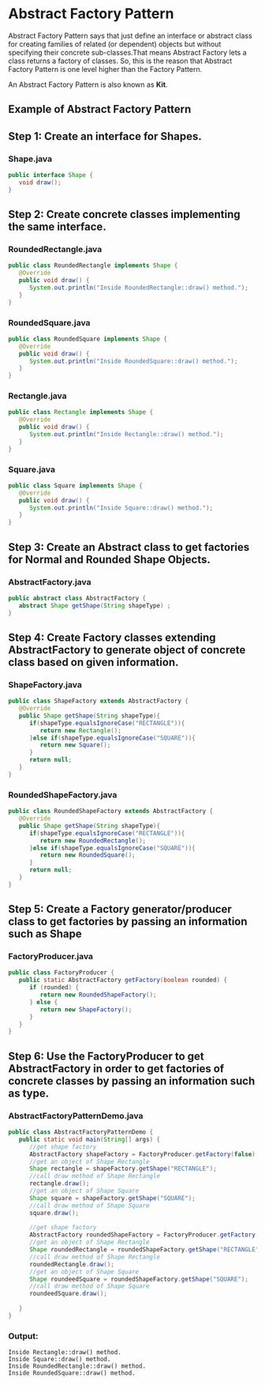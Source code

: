 # Abstract Factory Pattern
Abstract Factory Pattern says that just define an interface or abstract class for creating families of related (or dependent) objects but without specifying their concrete sub-classes.That means Abstract Factory lets a class returns a factory of classes. So, this is the reason that Abstract Factory Pattern is one level higher than the Factory Pattern.

An Abstract Factory Pattern is also known as **Kit**.

## Example of Abstract Factory Pattern

## Step 1: Create an interface for Shapes.

### Shape.java

```java
public interface Shape {
   void draw();
}
```


## Step 2: Create concrete classes implementing the same interface.

### RoundedRectangle.java

```java
public class RoundedRectangle implements Shape {
   @Override
   public void draw() {
      System.out.println("Inside RoundedRectangle::draw() method.");
   }
}
```

### RoundedSquare.java

```java
public class RoundedSquare implements Shape {
   @Override
   public void draw() {
      System.out.println("Inside RoundedSquare::draw() method.");
   }
}
```

### Rectangle.java

```java
public class Rectangle implements Shape {
   @Override
   public void draw() {
      System.out.println("Inside Rectangle::draw() method.");
   }
}
```

### Square.java

```java
public class Square implements Shape {
   @Override
   public void draw() {
      System.out.println("Inside Square::draw() method.");
   }
}
```

## Step 3: Create an Abstract class to get factories for Normal and Rounded Shape Objects.

### AbstractFactory.java

```java
public abstract class AbstractFactory {
   abstract Shape getShape(String shapeType) ;
}
```

## Step 4: Create Factory classes extending AbstractFactory to generate object of concrete class based on given information.

### ShapeFactory.java

```java
public class ShapeFactory extends AbstractFactory {
   @Override
   public Shape getShape(String shapeType){    
      if(shapeType.equalsIgnoreCase("RECTANGLE")){
         return new Rectangle();         
      }else if(shapeType.equalsIgnoreCase("SQUARE")){
         return new Square();
      }	 
      return null;
   }
}
```

### RoundedShapeFactory.java

```java
public class RoundedShapeFactory extends AbstractFactory {
   @Override
   public Shape getShape(String shapeType){    
      if(shapeType.equalsIgnoreCase("RECTANGLE")){
         return new RoundedRectangle();         
      }else if(shapeType.equalsIgnoreCase("SQUARE")){
         return new RoundedSquare();
      }	 
      return null;
   }
}
```

## Step 5: Create a Factory generator/producer class to get factories by passing an information such as Shape

### FactoryProducer.java

```java
public class FactoryProducer {
   public static AbstractFactory getFactory(boolean rounded) {   
      if (rounded) {
         return new RoundedShapeFactory();         
      } else {
         return new ShapeFactory();
      }
   }
}
```

## Step 6: Use the FactoryProducer to get AbstractFactory in order to get factories of concrete classes by passing an information such as type.

### AbstractFactoryPatternDemo.java

```java
public class AbstractFactoryPatternDemo {
   public static void main(String[] args) {
      //get shape factory
      AbstractFactory shapeFactory = FactoryProducer.getFactory(false);
      //get an object of Shape Rectangle
      Shape rectangle = shapeFactory.getShape("RECTANGLE");
      //call draw method of Shape Rectangle
      rectangle.draw();
      //get an object of Shape Square 
      Shape square = shapeFactory.getShape("SQUARE");
      //call draw method of Shape Square
      square.draw();
      
      //get shape factory
      AbstractFactory roundedShapeFactory = FactoryProducer.getFactory(true);
      //get an object of Shape Rectangle
      Shape roundedRectangle = roundedShapeFactory.getShape("RECTANGLE");
      //call draw method of Shape Rectangle
      roundedRectangle.draw();
      //get an object of Shape Square 
      Shape roundeedSquare = roundedShapeFactory.getShape("SQUARE");
      //call draw method of Shape Square
      roundeedSquare.draw();
      
   }
}
```

### Output:

```
Inside Rectangle::draw() method.
Inside Square::draw() method.
Inside RoundedRectangle::draw() method.
Inside RoundedSquare::draw() method.
```
